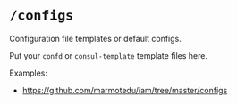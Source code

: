 # `/configs`

Configuration file templates or default configs.

Put your `confd` or `consul-template` template files here.

Examples:

* https://github.com/marmotedu/iam/tree/master/configs
